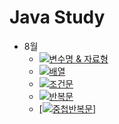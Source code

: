# Java Study
* 8월
  - [![변수명 & 자료형](http://img.shields.io/badge/-변수명%20&%20자료형-green?style=square)](https://github.com/98jiyong/JavaStudy/blob/main/_00Variable/%EC%A0%95%EB%A6%AC%EB%85%B8%ED%8A%B8)
  - [![배열](http://img.shields.io/badge/-배열-green?style=square)](https://github.com/98jiyong/JavaStudy/blob/main/_01Array/%EC%A0%95%EB%A6%AC%EB%85%B8%ED%8A%B8)
  - [![조건문](http://img.shields.io/badge/-조건문-green?style=square)](https://github.com/98jiyong/JavaStudy/blob/main/_02If/%EC%A0%95%EB%A6%AC%EB%85%B8%ED%8A%B8)
  - [![반복문](http://img.shields.io/badge/-반복문-green?style=square)](https://github.com/98jiyong/JavaStudy/blob/main/_03Loop/%EC%A0%95%EB%A6%AC%EB%85%B8%ED%8A%B8)
  - [[![중첩반복문](http://img.shields.io/badge/-중첩반복문-green?style=square)]](https://github.com/98jiyong/JavaStudy/blob/main/_05nestedForLoops/%EC%A0%95%EB%A6%AC%EB%85%B8%ED%8A%B8)
